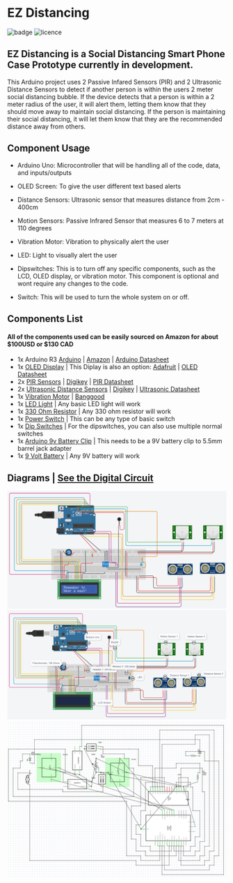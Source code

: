 # EZ Distancing

![badge](https://img.shields.io/badge/Status-In_Development-red)
![licence](https://img.shields.io/badge/Licence-MIT-green)

## EZ Distancing is a Social Distancing Smart Phone Case Prototype currently in development.
This Arduino project uses 2 Passive Infared Sensors (PIR) and 2 Ultrasonic Distance Sensors to detect if another person is within the users 2 meter social distancing bubble. If the device detects that a person is within a 2 meter radius of the user, it will alert them, letting them know that they should move away to maintain social distancing. If the person is maintaining their social distancing, it will let them know that they are the recommended distance away from others.

## Component Usage

- Arduino Uno:
Microcontroller that will be handling all of the code, data, and inputs/outputs


- OLED Screen:
To give the user different text based alerts


- Distance Sensors:
Ultrasonic sensor that measures distance from 2cm - 400cm


- Motion Sensors:
Passive Infrared Sensor that measures 6 to 7 meters at 110 degrees


- Vibration Motor:
Vibration to physically alert the user 


- LED:
Light to visually alert the user 

- Dipswitches:
This is to turn off any specific components, such as the LCD, OLED display, or vibration motor. This component is optional and wont require any changes to the code.

- Switch:
This will be used to turn the whole system on or off.





## Components List

#### All of the components used can be easily sourced on Amazon for about $100USD or $130 CAD
  - 1x Arduino R3 [Arduino](https://store.arduino.cc/usa/arduino-uno-rev3) | [Amazon](https://amzn.to/39Mofgh) | [Arduino Datasheet](https://github.com/hightechu/hightechu-ez-distancing/blob/readme-updates/Datasheets/Arduino%20Datasheet.pdf)
  - 1x [OLED Display](https://amzn.to/3oUkh9T) | This Diplay is also an option: [Adafruit](https://www.adafruit.com/product/1447) | [OLED Datasheet](https://github.com/hightechu/hightechu-ez-distancing/blob/readme-updates/Datasheets/OLED%20Datasheet.pdf)
  - 2x [PIR Sensors](https://amzn.to/3jdQJ5E) | [Digikey](https://www.digikey.ca/en/products/detail/parallax-inc/555-28027/1774435?utm_adgroup=Sensors%2C%20Transducers&utm_source=google&utm_medium=cpc&utm_campaign=Smart%20Shopping_Product_Sensors%2C%20Transducers&utm_term=&productid=1774435&gclid=Cj0KCQiA34OBBhCcARIsAG32uvMqh89rxO9f6xbPtkStzS1uTOP_4cBgo2jJ0Yx7L0SRGLpPSkWOQioaAnQyEALw_wcB) | [PIR Datasheet](https://github.com/hightechu/hightechu-ez-distancing/blob/readme-updates/Datasheets/PIR%20Datasheet.pdf)
  - 2x [Ultrasonic Distance Sensors](https://amzn.to/3cDDKZL) | [Digikey](https://www.digikey.ca/en/products/detail/parallax-inc/28015/1774419?utm_adgroup=Sensors%2C%20Transducers&utm_source=google&utm_medium=cpc&utm_campaign=Smart%20Shopping_Product_Sensors%2C%20Transducers&utm_term=&productid=1774419&gclid=Cj0KCQiA34OBBhCcARIsAG32uvNk1lc0XfCvlnqHobZl1Lc-1du7r6fmTYBBKW3S_xN-guYmEQOqYQAaAvb3EALw_wcB) | [Ultrasonic Datasheet](https://github.com/hightechu/hightechu-ez-distancing/blob/readme-updates/Datasheets/Ultrasonic%20Datasheet.pdf)
  - 1x [Vibration Motor](https://amzn.to/2O4mnXT) | [Banggood](https://usa.banggood.com/Vibration-Motor-Module-Mini-Flat-Vibrating-DC-Motor-p-1334091.html?utm_source=googleshopping&utm_medium=cpc_organic&gmcCountry=CA&utm_content=minha&utm_campaign=minha-cag-en-pc&currency=CAD&cur_warehouse=CN&createTmp=1&utm_source=googleshopping&utm_medium=cpc_bgcs&utm_content=haosen&utm_campaign=haosen-ssc-cag-newcustom-ncv95-all-1102-11sale&ad_id=476723707835&gclid=Cj0KCQiA34OBBhCcARIsAG32uvMU1VkPf0bBRYoDsNWxX3LmyqV14ncTnp0zzH0OvhrRb4vWF30xCygaAnIaEALw_wcB)
  - 1x [LED Light](https://amzn.to/2MWNaoA) | Any basic LED light will work
  - 1x [330 Ohm Resistor](https://amzn.to/2MNKfhM) | Any 330 ohm resistor will work
  - 1x [Power Switch](https://amzn.to/2O3LQ3I) | This can be any type of basic switch
  - 1x [Dip Switches](https://amzn.to/3je81Q0) | For the dipswitches, you can also use multiple normal switches
  - 1x [Arduino 9v Battery Clip](https://amzn.to/3aAL9Gw) | This needs to be a 9V battery clip to 5.5mm barrel jack adapter
  - 1x [9 Volt Battery](https://amzn.to/36EQhbG) | Any 9V battery will work
  
  
  
  
 ## Diagrams | [See the Digital Circuit](https://www.tinkercad.com/things/4oZ3T0bb2it)
![EZ Social Distancing](https://github.com/hightechu/hightechu-ez-distancing/blob/readme-updates/Images/nolabels.png)
![EZ Social Distancing Labels](https://github.com/hightechu/hightechu-ez-distancing/blob/readme-updates/Images/lables.png)
![EZ Social Distancing Schematic](https://github.com/hightechu/hightechu-ez-distancing/blob/readme-updates/Images/schematic.png)
